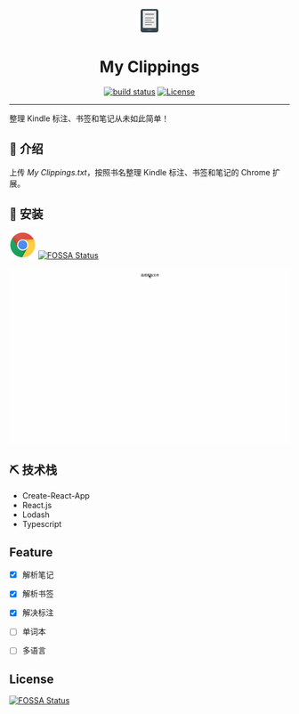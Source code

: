 <div align="center">
  <a href="https://chrome.google.com/webstore/detail/my-clippings/pcfdnhenjhhcbfbanepfegljllniecpe" rel="noopener">
 <img src="public/icon-48.png" alt="Project logo"></a>
</div>

<h1 align="center">My Clippings</h1>

<div align="center">

[![build status](https://img.shields.io/travis/nusr/my-clippings/master.svg?style=flat-square)](https://travis-ci.org/nusr/my-clippings)
[![License](https://img.shields.io/badge/license-MIT-blue.svg)](/LICENSE)

</div>

---

整理 Kindle 标注、书签和笔记从未如此简单！

## 🧐 介绍 <a name = "about"></a>

上传 *My Clippings.txt*，按照书名整理 Kindle 标注、书签和笔记的 Chrome 扩展。

## 🏁 安装 <a name = "getting_started"></a>

[![chrome](docs/chrome.png)](https://chrome.google.com/webstore/detail/my-clippings/pcfdnhenjhhcbfbanepfegljllniecpe)
[![FOSSA Status](https://app.fossa.io/api/projects/git%2Bgithub.com%2Fnusr%2Fmy-clippings.svg?type=shield)](https://app.fossa.io/projects/git%2Bgithub.com%2Fnusr%2Fmy-clippings?ref=badge_shield)

![demo](docs/demo.gif)

## ⛏️ 技术栈 <a name = "built_using"></a>

- Create-React-App
- React.js
- Lodash
- Typescript

## Feature

- [x] 解析笔记
- [x] 解析书签
- [x] 解决标注
- [ ] 单词本
- [ ] 多语言


## License
[![FOSSA Status](https://app.fossa.io/api/projects/git%2Bgithub.com%2Fnusr%2Fmy-clippings.svg?type=large)](https://app.fossa.io/projects/git%2Bgithub.com%2Fnusr%2Fmy-clippings?ref=badge_large)